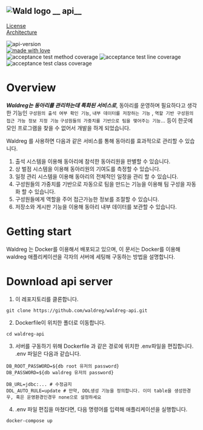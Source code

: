 ![Wald logo](https://user-images.githubusercontent.com/62425964/214485760-209749e1-fddd-44ea-9c21-a689a4add5cc.svg) __
api__
---
[License](https://github.com/waldreg/waldreg-api/blob/main/LICENSE)      
[Architecture](https://waldreg.notion.site/Architecture-7a8ff1b597464d468a692f150ca3f755)

![api-version](https://img.shields.io/badge/api--version-0.7.5-92CE64)    
[![made with love](https://camo.githubusercontent.com/c6c5b56fc051557203c6dffa4242b41b09ff22f6303da15e47162a5c1691e8a5/68747470733a2f2f696d672e736869656c64732e696f2f62616467652f4d616465253230776974682d4c6f76652d2d2545322539442541342d726564)](https://camo.githubusercontent.com/c6c5b56fc051557203c6dffa4242b41b09ff22f6303da15e47162a5c1691e8a5/68747470733a2f2f696d672e736869656c64732e696f2f62616467652f4d616465253230776974682d4c6f76652d2d2545322539442541342d726564)   
![acceptance test method coverage](https://img.shields.io/badge/Acceptance%20test%20method%20coverage-92%25-brightgreen) ![acceptance test line coverage](https://img.shields.io/badge/Acceptance%20test%20line%20coverage-93%25-brightgreen) ![acceptance test class coverage](https://img.shields.io/badge/Acceptance%20test%20class%20coverage-96%25-brightgreen)

# Overview

***Waldreg는 동아리를 관리하는데 특화된 서비스로***, 동아리를 운영하며 필요하다고 생각한 기능인 `구성원의 출석 여부 확인 기능`, `내부 데이터를 저장하는 기능`
, `역할 기반 구성원의 접근 가능 정보 지정 기능` `구성원들의 가중치를 기반으로 팀을 맺어주는 기능`... 등이 한곳에 모인 프로그램을 찾을 수 없어서 개발을 하게 되었습니다.

Waldreg 를 사용하면 다음과 같은 서비스를 통해 동아리를 효과적으로 관리할 수 있습니다.

1. 출석 시스템을 이용해 동아리에 참석한 동아리원을 판별할 수 있습니다.
2. 상 벌점 시스템을 이용해 동아리원의 기여도를 측정할 수 있습니다.
3. 일정 관리 시스템을 이용해 동아리의 전체적인 일정을 관리 할 수 있습니다.
4. 구성원들의 가중치를 기반으로 자동으로 팀을 만드는 기능을 이용해 팀 구성을 자동화 할 수 있습니다.
5. 구성원들에게 역할을 주어 접근가능한 정보를 조절할 수 있습니다.
6. 저장소와 게시판 기능을 이용해 동아리 내부 데이터를 보관할 수 있습니다.

# Getting start

Waldreg 는 Docker를 이용해서 배포되고 있으며, 이 문서는 Docker를 이용해 waldreg 애플리케이션을 각자의 서버에 세팅해 구동하는 방법을 설명합니다.

# Download api server

1. 이 레포지토리를 클론합니다.

``` shell
git clone https://github.com/waldreg/waldreg-api.git
```

2. Dockerfile이 위치한 폴더로 이동합니다.

``` shell
cd waldreg-api
```

3. 서버를 구동하기 위해 Dockerfile 과 같은 경로에 위치한 .env파일을 편집합니다.   
   .env 파일은 다음과 같습니다.

```shell
DB_ROOT_PASSWORD=${db root 유저의 password} 
DB_PASSWORD=${db waldreg 유저의 password} 

DB_URL=jdbc:... # 수정금지 
DDL_AUTO_RULE=update # 만약, DDL생성 기능을 정의합니다. 이미 table을 생성한경우, 혹은 운영환경인경우 none으로 설정하세요
```

4. .env 파일 편집을 마쳤다면, 다음 명령어를 입력해 애플리케이션을 실행합니다.

```shell
docker-compose up
```
